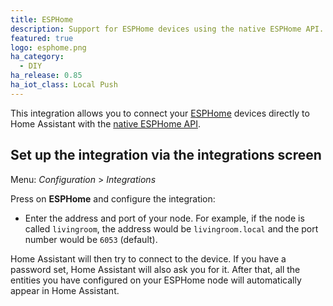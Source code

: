 ```yaml
---
title: ESPHome
description: Support for ESPHome devices using the native ESPHome API.
featured: true
logo: esphome.png
ha_category:
  - DIY
ha_release: 0.85
ha_iot_class: Local Push
---
```


This integration allows you to connect your [ESPHome](https://esphome.io) devices directly to Home Assistant with the [native ESPHome API](https://esphome.io/components/api.html).

## Set up the integration via the integrations screen

Menu: *Configuration* > *Integrations*

Press on **ESPHome** and configure the integration:

* Enter the address and port of your node. For example, if the node is called `livingroom`, the address would be `livingroom.local` and the port number would be `6053` (default).

Home Assistant will then try to connect to the device. If you have a password set, Home Assistant will also ask you for it. After that, all the entities you have configured on your ESPHome node will automatically appear in Home Assistant.
